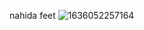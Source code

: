 nahida feet ![1636052257164](https://github.com/doomkek/cytube_gig/assets/141933494/e5298018-f5ba-4406-a4bb-833a564a897a)

